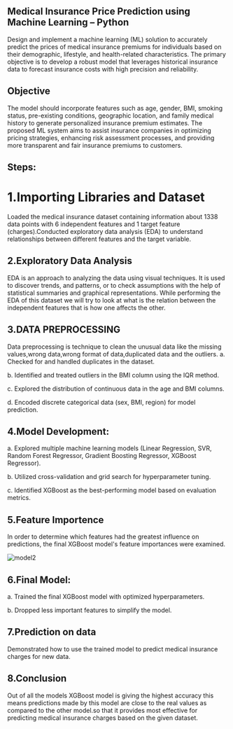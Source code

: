 ## Medical Insurance Price Prediction using Machine Learning – Python
Design and implement a machine learning (ML) solution to accurately predict the prices of medical insurance premiums for individuals based on their demographic, lifestyle, and health-related characteristics. The primary objective is to develop a robust model that leverages historical insurance data to forecast insurance costs with high precision and reliability.

## Objective
The model should incorporate features such as age, gender, BMI, smoking status, pre-existing conditions, geographic location, and family medical history to generate personalized insurance premium estimates. The proposed ML system aims to assist insurance companies in optimizing pricing strategies, enhancing risk assessment processes, and providing more transparent and fair insurance premiums to customers.
## Steps:
# 1.Importing Libraries and Dataset
Loaded the medical insurance dataset containing information about 1338 data points with 6 independent features and 1 target feature (charges).Conducted exploratory data analysis (EDA) to understand relationships between different features and the target variable.
## 2.Exploratory Data Analysis
EDA is an approach to analyzing the data using visual techniques. It is used to discover trends, and patterns, or to check assumptions with the help of statistical summaries and graphical representations. While performing the EDA of this dataset we will try to look at what is the relation between the independent features that is how one affects the other.
## 3.DATA PREPROCESSING
Data preprocessing is technique to clean the unusual data like the missing values,wrong data,wrong format of data,duplicated data and the outliers.
a. Checked for and handled duplicates in the dataset.

b. Identified and treated outliers in the BMI column using the IQR method.

c. Explored the distribution of continuous data in the age and BMI columns.

d. Encoded discrete categorical data (sex, BMI, region) for model prediction.
## 4.Model Development:
a. Explored multiple machine learning models (Linear Regression, SVR, Random Forest Regressor, Gradient Boosting Regressor, XGBoost Regressor).

b. Utilized cross-validation and grid search for hyperparameter tuning.

c. Identified XGBoost as the best-performing model based on evaluation metrics.
## 5.Feature Importence
In order to determine which features had the greatest influence on predictions, the final XGBoost model's feature importances were examined.

![model2](https://github.com/DeepikaDhanaraj/Medical_Insurence_Price_Predict_using-ML/assets/133857686/b988b7bd-0c2c-4da1-961c-4e23baebae64)

## 6.Final Model:
a. Trained the final XGBoost model with optimized hyperparameters.

b. Dropped less important features to simplify the model.
## 7.Prediction on data
Demonstrated how to use the trained model to predict medical insurance charges for new data.
## 8.Conclusion
Out of all the models XGBoost model is giving the highest accuracy this means predictions made by this model are close to the real values as compared to the other model.so that it provides most effective for predicting medical insurance charges based on the given dataset.
